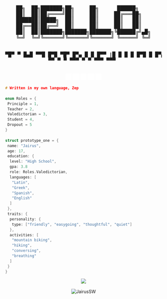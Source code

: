 <h3 align="center">
<pre>
██╗  ██╗███████╗██╗     ██╗      ██████╗    
██║  ██║██╔════╝██║     ██║     ██╔═══██╗   
███████║█████╗  ██║     ██║     ██║   ██║   
██╔══██║██╔══╝  ██║     ██║     ██║   ██║   
██║  ██║███████╗███████╗███████╗╚██████╔╝▄█╗
╚═╝  ╚═╝╚══════╝╚══════╝╚══════╝ ╚═════╝ ╚═╝

▀█▀ ▀ █▄█   ▀▀█ █▀█ ▀█▀ █▀▄ █ █ █▀▀
|█    █ █     █ █▀█  █  █▀▄ █ █ ▀▀█
▀▀▀   ▀ ▀   ▀▀  ▀ ▀ ▀▀▀ ▀ ▀ ▀▀▀ ▀▀▀
</pre>
</h3>

<p align="center">
<a href=https://www.npmjs.com/~jairussw/><img src=https://raw.githubusercontent.com/JairusSW/JairusSW/main/npm.svg alt=NPM title="NPM - JairusSW" width="20" height="20"/></a>
<a href=https://www.github.com/JairusSW/><img src=https://raw.githubusercontent.com/JairusSW/JairusSW/main/github.svg alt=GitHub title="GitHub - JairusSW" width="20" height="20"/></a>
<a href=https://open.spotify.com/user/d9qekur5in0vg8eri0k3fs0ia/><img src=https://raw.githubusercontent.com/JairusSW/JairusSW/main/spotify.svg alt=Spotify title="Spotify - JairusSW" width="20" height="20"/></a>
<a href=https://www.instagram.com/jairussw/><img src=https://raw.githubusercontent.com/JairusSW/JairusSW/main/instagram.svg alt=Instagram title="Instagram - JairusSW" width="20" height="20"/></a>
<a href=https://www.discord.com/users/600700584038760448><img src=https://raw.githubusercontent.com/JairusSW/JairusSW/main/discord.svg alt=Instagram title="Discord - JairusSW" width="20" height="20"/></a>
</p>
 
```cpp
# Written in my own language, Zep

enum Roles = {
 Principle = 1,
 Teacher = 2,
 Valedictorian = 3,
 Student = 4,
 Dropout = 5
}
 
struct prototype_one = {
 name: "Jairus",
 age: 17,
 education: {
  level: "High School",
  gpa: 3.8
  role: Roles.Valedictorian,
  languages: [
   "Latin",
   "Greek",
   "Spanish",
   "English"
  ]
 },
 traits: {
  personality: {
   type: ["friendly", "easygoing", "thoughtful", "quiet"]
  },
  activities: [
   "mountain biking",
   "hiking",
   "conversing",
   "breathing"
  ]
 }
}
```

<p align="center">
 <a target="_blank" href=https://github.com/JairusSW>
  <img src=https://img.shields.io/github/followers/JairusSW?label=follow%20me&style=social />
 </a>
 <p align="center"><p align="center"> <img src="https://komarev.com/ghpvc/?username=JairusSW" alt="JairusSW"/></p>
</p>
